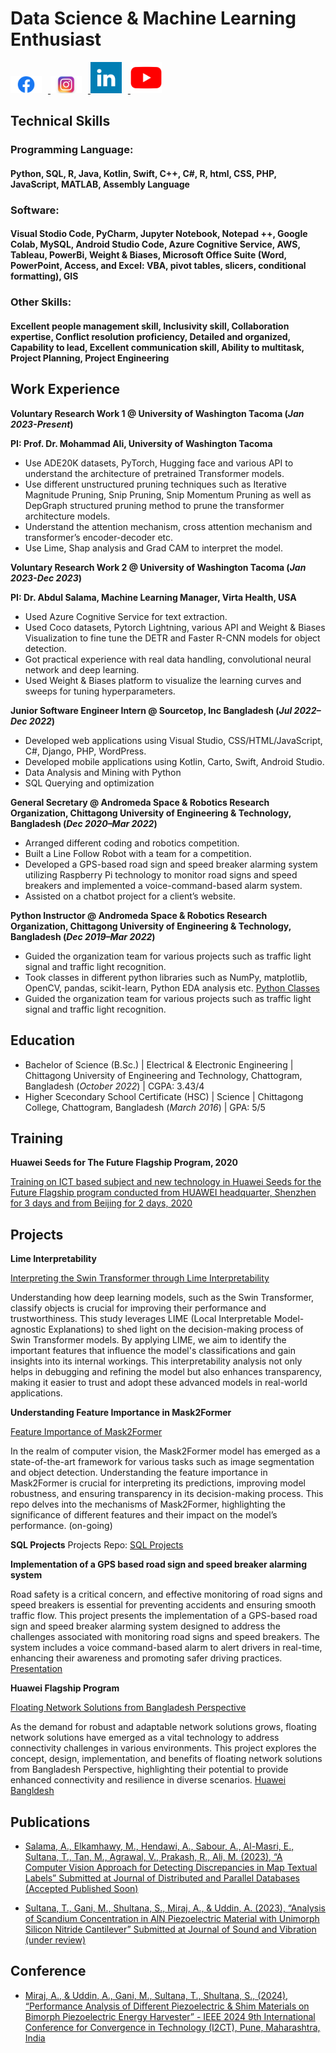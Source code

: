 # Data Science & Machine Learning Enthusiast 

<a href="https://www.facebook.com/tasnia.sultana.946/">
    <img src="Facebook-Logosu.png" alt="Logo 1" style="width:50px; margin-right: 10px;"/>
</a>
<a href="https://www.instagram.com/tasnia_heera/">
    <img src="insta1.png" alt="Logo 2" style="width:50px; margin-right: 10px;"/>
</a>
<a href="https://www.linkedin.com/in/tasnia-sultana-15090a186/">
    <img src="linkedin1.png" alt="Logo 3" style="width:50px; margin-right: 10px;"/>
</a>
<a href="https://www.youtube.com/watch?v=J9PnEiOSzkQ">
    <img src="youtube.png" alt="Logo 3" style="width:50px; margin-right: 10px;"/>
</a>

## Technical Skills 

### Programming Language: 
#### Python, SQL, R, Java, Kotlin, Swift, C++, C#, R, html, CSS, PHP, JavaScript, MATLAB, Assembly Language 

### Software: 
#### Visual Stodio Code, PyCharm, Jupyter Notebook, Notepad ++, Google Colab, MySQL, Android Studio Code, Azure Cognitive Service, AWS, Tableau, PowerBi, Weight & Biases, Microsoft Office Suite (Word, PowerPoint, Access, and Excel: VBA, pivot tables, slicers, conditional formatting), GIS

### Other Skills:
#### Excellent people management skill, Inclusivity skill, Collaboration expertise, Conflict resolution proficiency, Detailed and organized, Capability to lead, Excellent communication skill, Ability to multitask, Project Planning, Project Engineering

## Work Experience 

**Voluntary Research Work 1 @ University of Washington Tacoma (_Jan 2023-Present_)**

**PI: Prof. Dr. Mohammad Ali, University of Washington Tacoma**
- Use ADE20K datasets, PyTorch, Hugging face and various API to understand the architecture of pretrained Transformer models.
- Use different unstructured pruning techniques such as Iterative Magnitude Pruning, Snip Pruning, Snip Momentum Pruning as well as DepGraph structured pruning method to prune the transformer architecture models.  
- Understand the attention mechanism, cross attention mechanism and transformer’s encoder-decoder etc. 
- Use Lime, Shap analysis and Grad CAM to interpret the model.
  
**Voluntary Research Work 2 @ University of Washington Tacoma (_Jan 2023-Dec 2023_)**

**PI: Dr. Abdul Salama, Machine Learning Manager, Virta Health, USA**
- Used Azure Cognitive Service for text extraction. 
- Used Coco datasets, Pytorch Lightning, various API and Weight & Biases Visualization to fine tune the DETR and Faster R-CNN models for object detection. 
- Got practical experience with real data handling, convolutional neural network and deep learning. 
- Used Weight & Biases platform to visualize the learning curves and sweeps for tuning hyperparameters.

**Junior Software Engineer Intern @ Sourcetop, Inc Bangladesh (_Jul 2022–Dec 2022_)**
- Developed web applications using Visual Studio, CSS/HTML/JavaScript, C#, Django, PHP, WordPress.
- Developed mobile applications using Kotlin, Carto, Swift, Android Studio.
- Data Analysis and Mining with Python
- SQL Querying and optimization

**General Secretary @ Andromeda Space & Robotics Research Organization, Chittagong University of Engineering & Technology, Bangladesh (_Dec 2020–Mar 2022_)**
- Arranged different coding and robotics competition.
- Built a Line Follow Robot with a team for a competition.
- Developed a GPS-based road sign and speed breaker alarming system utilizing Raspberry Pi technology to monitor road signs and speed breakers and implemented a voice-command-based alarm system.
- Assisted on a chatbot project for a client’s website.

**Python Instructor @ Andromeda Space & Robotics Research Organization, Chittagong University of Engineering & Technology, Bangladesh (_Dec 2019–Mar 2022_)**
- Guided the organization team for various projects such as traffic light signal and traffic light recognition.
- Took classes in different python libraries such as NumPy, matplotlib, OpenCV, pandas, scikit-learn, Python EDA analysis etc. [Python Classes](https://www.youtube.com/watch?v=J9PnEiOSzkQ)
- Guided the organization team for various projects such as traffic light signal and traffic light recognition.

## Education			        		
- Bachelor of Science (B.Sc.) | Electrical & Electronic Engineering | Chittagong University of Engineering and Technology, Chattogram, Bangladesh (_October 2022_) | CGPA: 3.43/4
- Higher Scecondary School Certificate (HSC) | Science | Chittagong College, Chattogram, Bangladesh (_March 2016_) | GPA: 5/5

## Training 
**Huawei Seeds for The Future Flagship Program, 2020**

[Training on ICT based subject and new technology in Huawei Seeds for the Future Flagship program conducted from HUAWEI headquarter, Shenzhen for 3 days and from Beijing for 2 days, 2020](https://www.dhakatribune.com/science-technology-environment/technology/221781/10-bangladeshi-students-to-receive-training-from) 

## Projects
**Lime Interpretability**

[Interpreting the Swin Transformer through Lime Interpretability](https://github.com/Tasnia16EEE/Lime_Interpretability/blob/main/Lime_Interpretability.ipynb) 

Understanding how deep learning models, such as the Swin Transformer, classify objects is crucial for improving their performance and trustworthiness. This study leverages LIME (Local Interpretable Model-agnostic Explanations) to shed light on the decision-making process of Swin Transformer models. By applying LIME, we aim to identify the important features that influence the model's classifications and gain insights into its internal workings. This interpretability analysis not only helps in debugging and refining the model but also enhances transparency, making it easier to trust and adopt these advanced models in real-world applications. 

**Understanding Feature Importance in Mask2Former**

[Feature Importance of Mask2Former](https://github.com/Tasnia16EEE/Feature-Importance-of-Mask2Former-Model/blob/main/Mask2FormerFeatureimportance.ipynb)

In the realm of computer vision, the Mask2Former model has emerged as a state-of-the-art framework for various tasks such as image segmentation and object detection. Understanding the feature importance in Mask2Former is crucial for interpreting its predictions, improving model robustness, and ensuring transparency in its decision-making process. This repo delves into the mechanisms of Mask2Former, highlighting the significance of different features and their impact on the model’s performance. (on-going)

**SQL Projects** 
Projects Repo: [SQL Projects](https://github.com/Tasnia16EEE/SQL)

**Implementation of a GPS based road sign and speed breaker alarming system**

Road safety is a critical concern, and effective monitoring of road signs and speed breakers is essential for preventing accidents and ensuring smooth traffic flow. This project presents the implementation of a GPS-based road sign and speed breaker alarming system designed to address the challenges associated with monitoring road signs and speed breakers. The system includes a voice command-based alarm to alert drivers in real-time, enhancing their awareness and promoting safer driving practices. [Presentation](https://docs.google.com/presentation/d/1CSendkukPCI519lDNemYXtr7aRfEqJ4y/edit#slide=id.p1)

**Huawei Flagship Program**

[Floating Network Solutions from Bangladesh Perspective](https://docs.google.com/presentation/d/1EM5Mf6IS6MQMGh8QbrZdh1jwWdZpZXcB/edit#slide=id.p1)

As the demand for robust and adaptable network solutions grows, floating network solutions have emerged as a vital technology to address connectivity challenges in various environments. This project explores the concept, design, implementation, and benefits of floating network solutions from Bangladesh Perspective, highlighting their potential to provide enhanced connectivity and resilience in diverse scenarios. [Huawei Bangldesh](https://www.facebook.com/HuaweiTechBD/videos/620891705516064) 

## Publications
- [Salama, A., Elkamhawy, M., Hendawi, A., Sabour, A., Al-Masri, E., Sultana, T., Tan, M., Agrawal, V., Prakash, R., Ali, M. (2023), “A Computer Vision Approach for Detecting Discrepancies in Map Textual Labels” Submitted at Journal of Distributed and Parallel Databases (Accepted Published Soon)](https://drive.google.com/drive/folders/1Tf3WFU7560u8_vhYuxR5Zn4MAOfQHC-c)

- [Sultana, T., Gani, M., Shultana, S., Miraj, A., & Uddin, A. (2023), “Analysis of Scandium Concentration in AlN Piezoelectric Material with Unimorph Silicon Nitride Cantilever” Submitted at Journal of Sound and Vibration (under review)](https://drive.google.com/drive/folders/1rkrrV9zIkxBZCV_uYiJ3CK3saRnt1PR9)

## Conference
- [Miraj, A., & Uddin, A., Gani, M., Sultana, T., Shultana, S., (2024), “Performance Analysis of Different Piezoelectric & Shim Materials on Bimorph Piezoelectric Energy Harvester” - IEEE 2024 9th International Conference for Convergence in Technology (I2CT), Pune, Maharashtra, India](https://ieeexplore.ieee.org/document/10543375)






